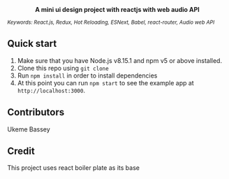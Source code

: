 <div align="center"><strong>A mini ui design project with reactjs with web audio API</strong></div>

<sub><i>Keywords: React.js, Redux, Hot Reloading, ESNext, Babel, react-router, Audio web API</i></sub>

## Quick start

1.  Make sure that you have Node.js v8.15.1 and npm v5 or above installed.
2.  Clone this repo using `git clone`
3.  Run `npm install` in order to install dependencies
4.  At this point you can run `npm start` to see the example app at `http://localhost:3000`.

## Contributors

Ukeme Bassey

## Credit

This project uses react boiler plate as its base
